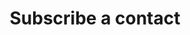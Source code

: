 ---
title: Subscribe a contact
excerpt: >-
  The method is used for <a
  href="https://yespo.io/support/integrating-subscription-form-via-api">the
  integration of subscription forms</a>.<br/>If a contact does not exist, it is
  created with the non-confirmed email.<br/>If a contact exists, the contact
  fields are updated (except existing media channels).<br/>New contacts are
  created with a <b>not confirmed</b> status.<br/>
api:
  file: yespoio.json
  operationId: subscribeContact
deprecated: false
hidden: false
metadata:
  title: ''
  description: ''
  robots: index
next:
  description: ''
---